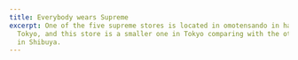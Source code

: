 ```yaml
---
title: Everybody wears Supreme
excerpt: One of the five supreme stores is located in omotensando in harajuku,
  Tokyo, and this store is a smaller one in Tokyo comparing with the other one
  in Shibuya.
---
```

